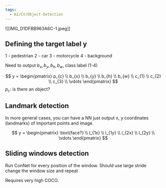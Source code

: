 ```yaml
---
tags:
  - AI/CV/Object-Detection
---
```


![[IMG_D1DFBB963A6C-1.jpeg]]

## Defining the target label y

1 - pedestrian
2 - car 
3 - motorcycle
4 - background

Need to output $b_{x}, b_{y}, b_{h}, b_{w}$, class label (1-4)

$$
y = \begin{pmatrix}
p_{c} \\
b_{x} \\
b_{y}  \\
b_{h} \\
b_{w} \\
c_{1} \\
c_{2} \\
c_{3} \\
\vdots
\end{pmatrix}
$$
$p_{c}$: is there an object?


## Landmark detection
In more general cases, you can have a NN just output x, y coordinates (landmarks) of important points and image.

$$
y = \begin{pmatrix}
\text{face?} \\
l_{1x} \\
l_{1y} \\
l_{2x} \\
l_{2y} \\
\vdots
\end{pmatrix}
$$

## Sliding windows detection
Run ConNet for every position of the window.
Should use large stride
change the window size and repeat

Requires very high COCO.






